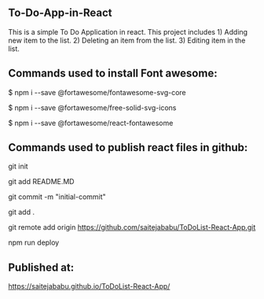 ## To-Do-App-in-React

This is a simple To Do Application in react.
This project includes  1) Adding new item to the list.
                       2) Deleting an item from the list.
                       3) Editing item in the list.

## Commands used to install Font awesome:
$ npm i --save @fortawesome/fontawesome-svg-core

$ npm i --save @fortawesome/free-solid-svg-icons

$ npm i --save @fortawesome/react-fontawesome

## Commands used to publish react files in github:

git init

git add README.MD

git commit -m "initial-commit"

git add .

git remote add origin https://github.com/saitejababu/ToDoList-React-App.git

npm run deploy

## Published at:
https://saitejababu.github.io/ToDoList-React-App/

